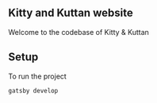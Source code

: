 ## Kitty and Kuttan website

Welcome to the codebase of Kitty & Kuttan

## Setup

To run the project

```
gatsby develop
```
